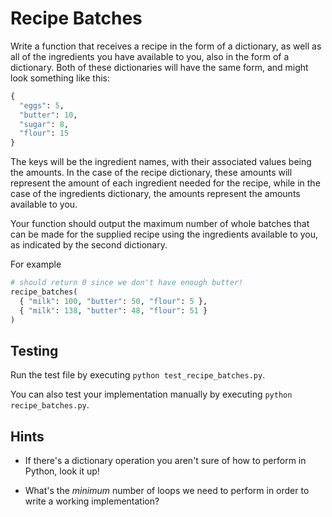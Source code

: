 # Recipe Batches

Write a function that receives a recipe in the form of a dictionary, as well as all of the ingredients you have available to you, also in the form of a dictionary.
Both of these dictionaries will have the same form, and might look something like this:

```python
{
  "eggs": 5,
  "butter": 10,
  "sugar": 8,
  "flour": 15
}
```

The keys will be the ingredient names, with their associated values being the amounts.
In the case of the recipe dictionary, these amounts will represent the amount of each ingredient needed for the recipe, while in the case of the ingredients dictionary, the amounts represent the amounts available to you.

Your function should output the maximum number of whole batches that can be made for the supplied recipe using the ingredients available to you, as indicated by the second dictionary.

For example

```python
# should return 0 since we don't have enough butter!
recipe_batches(
  { "milk": 100, "butter": 50, "flour": 5 },
  { "milk": 138, "butter": 48, "flour": 51 }
)
```

## Testing

Run the test file by executing `python test_recipe_batches.py`.

You can also test your implementation manually by executing `python recipe_batches.py`.

## Hints

*   If there's a dictionary operation you aren't sure of how to perform in Python, look it up!

*   What's the _minimum_ number of loops we need to perform in order to write a working implementation?

